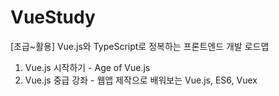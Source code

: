# VueStudy
[초급~활용] Vue.js와 TypeScript로 정복하는 프론트엔드 개발 로드맵
1. Vue.js 시작하기 - Age of Vue.js
2. Vue.js 중급 강좌 - 웹앱 제작으로 배워보는 Vue.js, ES6, Vuex
